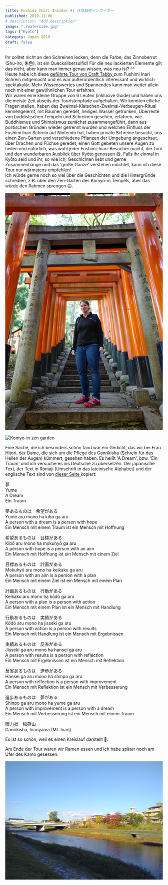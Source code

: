 ```yaml
---
title: Fushimi Inari Insider #| 伏見稲荷インサイダー
published: 2019-11-06
# description: "Add description"
image: "./waterside.jpg"
tags: ["Kyōto"]
category: Japan 2019
draft: false
---
```


Ihr solltet nicht an den Schreinen lecken, denn die Farbe, das Zinnoberrot (Shu-iro, 朱色), ist ein Quecksilbersulfid! Für die neu lackierten Elemente gilt das 
nicht, aber kann man immer genau wissen, was neu ist? ^^  
Heute habe ich diese <a href="https://crafttabby.com/alternative-fushimi-inari-walking-tour" target="_blank" rel="noopener noreferrer">geführte Tour von 
Craft Tabby </a> zum Fushimi Inari Schrein mitgemacht und es war außerordentlich interessant und wirklich spektakulär. Mehr Wissenswertes und Spannendes kann 
man weder allein noch mit einer gewöhnlichen Tour erfahren.  
Wir waren eine kleine Gruppe von 6 Leuten (inklusive Guide) und haben uns die meiste Zeit abseits der Touristenpfade aufgehalten. Wir konnten etliche Fragen 
stellen, haben das Zweimal-Klatschen-Zweimal-Verbeugen-Ritual kennengelernt, mit Bäumen geredet, heiliges Wasser getrunken, Überreste von buddistischen Tempeln
 und Schreinen gesehen, erfahren, wie Buddhismus und Shintoismus zunächst zusammengeführt, dann aus politischen Gründen wieder getrennt wurden und welchen 
 Einfluss der Fushimi Inari Schrein auf Nintendo hat, haben private Schreine besucht, uns einen Zen-Garten und verschiedene Pflanzen der Umgebung angeschaut, 
 über Drachen und Füchse geredet, einen Gott gebeten unsere Augen zu heilen und natürlich, was wohl jeder Fushimi-Inari-Besucher macht, die Torii und den 
 wunderbaren Ausblick über Kyōto genossen 😋.
Falls ihr einmal in Kyōto seid und ihr, so wie ich, Geschichten liebt und gerne Zusammenhänge und das 'große Ganze' verstehen möchtet, kann ich diese Tour nur 
wärmstens empfehlen!  
Ich würde gerne noch so viel über die Geschichten und die Hintergründe schreiben, z.B. über den Zen-Garten des Komyo-in Tempels, aber das würde den Rahmen 
sprengen 🙃.

![Steffi mit Torii](./fushimi_steffi.jpg)

![Komyo-in zen garden](./zen_garden.jpg)

Eine Sache, die ich besonders schön fand war ein Gedicht, das wir bei Frau Hitori, der Dame, die sich um die Pflege des Ganrikisha (Schrein für das Heilen der 
Augen) kümmert, gesehen haben. Es heißt 'A Dream', bzw. 'Ein Traum' und ich versuche es ins Deutsche zu übersetzen. Der japanische Text, der Text in 
Rōmaji (Umschrift in das lateinische Alphabet) und der englische Text sind von 
<a href="https://crafttabby.com/explore/ganrikisha" target="_blank" rel="noopener noreferrer">dieser Seite </a> kopiert: 

夢  
Yume  
A Dream  
Ein Traum  

夢あるものは　希望がある  
Yume aru mono ha kibō ga aru  
A person with a dream is a person with hope  
Ein Mensch mit einem Traum ist ein Mensch mit Hoffnung  

希望あるものは　目標がある  
Kibō aru mono ha mokuhyō ga aru  
A person with hope is a person with an aim  
Ein Mensch mit Hoffnung ist ein Mensch mit einem Ziel  

目標あるものは　計画がある  
Mokuhyō aru mono ha keikaku ga aru  
A person with an aim is a person with a plan  
Ein Mensch mit einem Ziel ist ein Mensch mit einem Plan  

計画あるものは　行動がある  
Keikaku aru mono ha kōdō ga aru  
A person with a plan is a person with action  
Ein Mensch mit einem Plan ist ein Mensch mit Handlung  

行動あるものは　実績がある  
Kōdō aru mono ha jisseki ga aru  
A person with action is a person with results  
Ein Mensch mit Handlung ist ein Mensch mit Ergebnissen  

実績あるものは　反省がある  
Jisseki ga aru mono ha hansei ga aru  
A person with results is a person with reflection  
Ein Mensch mit Ergebnissen ist ein Mensch mit Reflektion  

反省あるものは　進歩がある  
Hansei ga aru mono ha shinpo ga aru  
A person with reflection is a person with improvement  
Ein Mensch mit Reflektion ist ein Mensch mit Verbesserung  

進歩あるものは　夢がある  
Shinpo ga aru mono ha yume ga aru  
A person with improvement is a person with a dream  
Ein Mensch mit Verbesserung ist ein Mensch mit einem Traum  

眼力社　稲荷山  
Ganrikisha, Inariyama (Mt. Inari)  

Es ist so schön, weil es einen Kreislauf darstellt 🥹.  

Am Ende der Tour waren wir Ramen essen und ich habe später noch am Ufer des Kamo gesessen.

![Kamogawa](./waterside.jpg)
